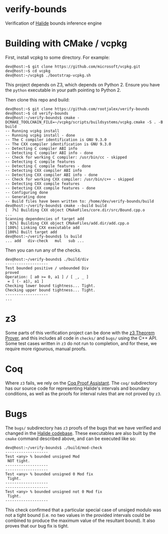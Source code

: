 # verify-bounds
Verification of [Halide](https://halide-lang.org "Halide Homepage") bounds inference engine


# Building with CMake / vcpkg

First, install vcpkg to some directory. For example:

```console
dev@host:~$ git clone https://github.com/microsoft/vcpkg.git
dev@host:~$ cd vcpkg
dev@host:~/vcpkg$ ./bootstrap-vcpkg.sh
```

This project depends on Z3, which depends on Python 2. Ensure you
have the `python` executable in your path pointing to Python 2.

Then clone this repo and build:

```
dev@host:~$ git clone https://github.com/rootjalex/verify-bounds
dev@host:~$ cd verify-bounds
dev@host:~/verify-bounds$ cmake -DCMAKE_TOOLCHAIN_FILE=~/vcpkg/scripts/buildsystems/vcpkg.cmake -S . -B build
-- Running vcpkg install
-- Running vcpkg install - done
-- The C compiler identification is GNU 9.3.0
-- The CXX compiler identification is GNU 9.3.0
-- Detecting C compiler ABI info
-- Detecting C compiler ABI info - done
-- Check for working C compiler: /usr/bin/cc - skipped
-- Detecting C compile features
-- Detecting C compile features - done
-- Detecting CXX compiler ABI info
-- Detecting CXX compiler ABI info - done
-- Check for working CXX compiler: /usr/bin/c++ - skipped
-- Detecting CXX compile features
-- Detecting CXX compile features - done
-- Configuring done
-- Generating done
-- Build files have been written to: /home/dev/verify-bounds/build
dev@host:~/verify-bounds$ cmake --build build
[  7%] Building CXX object CMakeFiles/core.dir/src/Bound.cpp.o
...
Scanning dependencies of target add
[ 92%] Building CXX object CMakeFiles/add.dir/add.cpp.o
[100%] Linking CXX executable add
[100%] Built target add
dev@host:~/verify-bounds$ ls build
... add   div-check   mul   sub ...
```

Then you can run any of the checks.

```
dev@host:~/verify-bounds$ ./build/div
-------------------
Test bounded positive / unbounded Div
proved
Operation: [ a0 >= 0, a1 ] / [ _, _ ]
 = [ (- a1), a1 ]
Checking lower bound tightness... Tight.
Checking upper bound tightness... Tight.
-------------------
...
```


# z3
Some parts of this verification project can be done with the [z3 Theorem Prover](https://github.com/Z3Prover/z3), and this includes all code in `checks/` and `bugs/` using the C++ API. Some test cases written in `z3` do not run to completion, and for these, we require more rigourous, manual proofs.


# Coq
Where `z3` fails, we rely on the [Coq Proof Assistant](https://github.com/coq/coq). The `coq/` subdirectory has our source code for representing Halide's intervals and boundary conditions, as well as the proofs for interval rules that are not proved by `z3`.


# Bugs
The `bugs/` subdirectory has `z3` proofs of the bugs that we have verified and changed in the [Halide codebase](https://github.com/halide/Halide). These executables are also built by the `cmake` command described above, and can be executed like so:

```
dev@host:~/verify-bounds$ ./build/mod-check 
-------------------
Test <any> % bounded unsigned Mod
 NOT tight.
-------------------
-------------------
Test <any> % bounded unsigned 0 Mod fix
 Tight.
-------------------
-------------------
Test <any> % bounded unsigned not 0 Mod fix
 Tight.
-------------------
```
This check confirmed that a particular special case of unsiged modulo was not a tight bound (i.e. no two values in the provided intervals could be combined to produce the maximum value of the resultant bound). It also proves that our bug fix is tight.